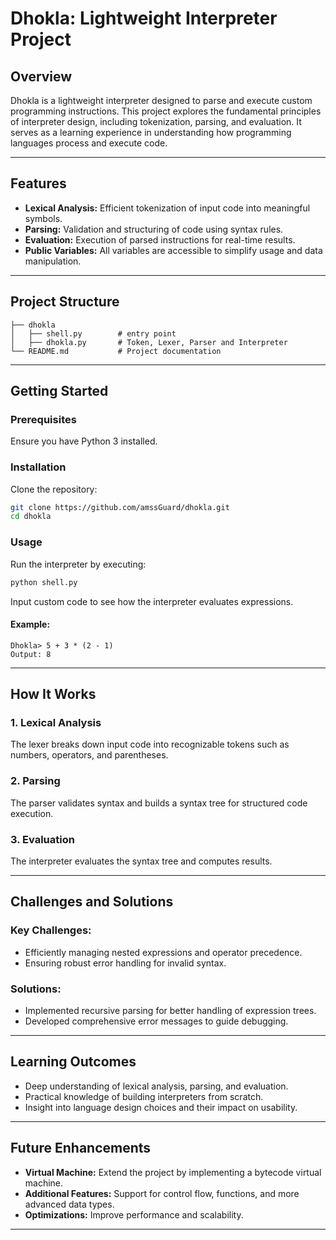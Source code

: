 # Dhokla: Lightweight Interpreter Project

## **Overview**
Dhokla is a lightweight interpreter designed to parse and execute custom programming instructions. This project explores the fundamental principles of interpreter design, including tokenization, parsing, and evaluation. It serves as a learning experience in understanding how programming languages process and execute code.

---

## **Features**
- **Lexical Analysis:** Efficient tokenization of input code into meaningful symbols.
- **Parsing:** Validation and structuring of code using syntax rules.
- **Evaluation:** Execution of parsed instructions for real-time results.
- **Public Variables:** All variables are accessible to simplify usage and data manipulation.

---

## **Project Structure**
```
├── dhokla
│   ├── shell.py        # entry point
│   ├── dhokla.py       # Token, Lexer, Parser and Interpreter
└── README.md           # Project documentation
```

---

## **Getting Started**

### **Prerequisites**
Ensure you have Python 3 installed.

### **Installation**
Clone the repository:

```bash
git clone https://github.com/amssGuard/dhokla.git
cd dhokla
```

### **Usage**
Run the interpreter by executing:

```bash
python shell.py
```
Input custom code to see how the interpreter evaluates expressions.

#### **Example:**
```plaintext
Dhokla> 5 + 3 * (2 - 1)
Output: 8
```

---

## **How It Works**

### **1. Lexical Analysis**
The lexer breaks down input code into recognizable tokens such as numbers, operators, and parentheses.

### **2. Parsing**
The parser validates syntax and builds a syntax tree for structured code execution.

### **3. Evaluation**
The interpreter evaluates the syntax tree and computes results.

---

## **Challenges and Solutions**
### **Key Challenges:**
- Efficiently managing nested expressions and operator precedence.
- Ensuring robust error handling for invalid syntax.

### **Solutions:**
- Implemented recursive parsing for better handling of expression trees.
- Developed comprehensive error messages to guide debugging.

---

## **Learning Outcomes**
- Deep understanding of lexical analysis, parsing, and evaluation.
- Practical knowledge of building interpreters from scratch.
- Insight into language design choices and their impact on usability.

---

## **Future Enhancements**
- **Virtual Machine:** Extend the project by implementing a bytecode virtual machine.
- **Additional Features:** Support for control flow, functions, and more advanced data types.
- **Optimizations:** Improve performance and scalability.

---

